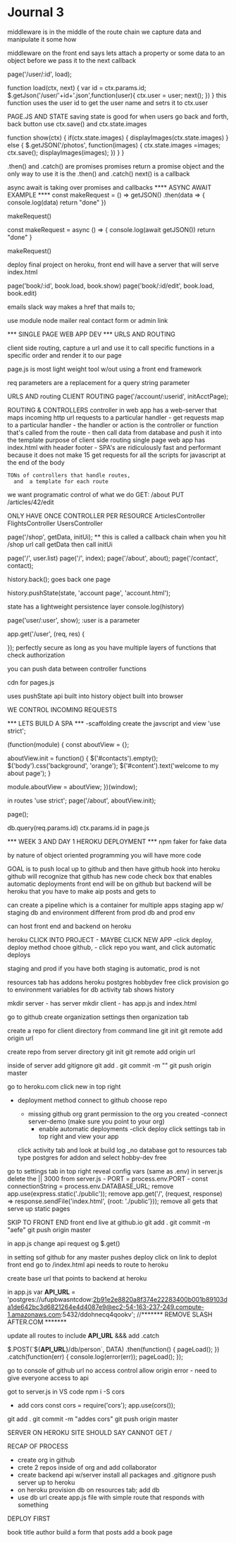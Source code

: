 # Journal 3

middleware is in the middle of the route chain we capture data and manipulate it some how

middleware on the front end says lets attach a property or some data to an object before we pass it to the next callback

page('/user/:id', load);

function load(ctx, next) {
  var id = ctx.params.id;
  $.getJson('/user/'+id+'.json',function(user){
      ctx.user = user;
      next();
    })
}
this function uses the user id to get the user name and setrs it to ctx.user

PAGE.JS AND STATE
  saving state is good for when users go back and forth, back button
  use ctx.save() and ctx.state.images

  function show(ctx) {
  if(ctx.state.images) {
  displayImages(ctx.state.images)
  } else {
  $.getJSON('/photos', function(images) {
  ctx.state.images =images;
  ctx.save();
  displayImages(images);
  })
  }
  }



.then() and .catch() are promises
  promises return a promise object and the only way to use it is the .then() and .catch()
next() is a callback


async await is taking over promises and callbacks
****  ASYNC AWAIT EXAMPLE  ****
const makeRequest = () =>
  getJSON()
    .then(data => {
      console.log(data)
      return "done"
    })

makeRequest()


const makeRequest = async () => {
  console.log(await getJSON())
  return "done"
}

makeRequest()


deploy final project on heroku, front end will have a server that will serve index.html

page('book/:id', book.load, book.show)
page('book/:id/edit', book.load, book.edit)

emails
slack way makes a href that mails to;

use module node mailer
  real contact form
  or admin link

*** SINGLE PAGE WEB APP DEV ***
URLS AND ROUTING

client side routing, capture a url and use it to call specific functions in a specific order and render it to our page

page.js is most light weight tool w/out using a front end framework

req parameters are a replacement for a query string parameter

URLS AND routing
  CLIENT ROUTING
    page('/account/:userid', initAcctPage);

  ROUTING & CONTROLLERS
    controller in web app has a web-server that maps incoming http url requests to a particular handler
      - get requests map to a particular handler
        - the handler or action is the controller or function that's called from the route
        - then call data from database and push it into the template
    purpose of client side routing
      single page web app has index.html with header footer
      - SPA's are ridiculously fast and performant because it does not make 15 get requests for all the scripts for javascript at the end of the body

    TONs of controllers that handle routes,
      and  a template for each route

we want programatic control of what we do
  GET: /about
  PUT /articles/42/edit

ONLY HAVE ONCE CONTROLLER PER RESOURCE
  ArticlesController
  FlightsController
  UsersController

page('/shop', getData, initUi);
  ** this is called a callback chain when you hit /shop url call getData then call initUi

  page('/', user.list)
  page('/', index);
  page('/about', about);
  page('/contact', contact);

history.back(); goes back one page

history.pushState(state, 'account page', 'account.html');

state has a lightweight persistence layer
  console.log(history)

page('user/:user', show);
  :user is a parameter

app.get('/user', (req, res) {

});
  perfectly secure as long as you have multiple layers of functions that check authorization

  you can push data between controller functions

  cdn for pages.js <script src="https://cdn.rawgit.com/visionmedia/page.js/master/page.js"></script>

  uses pushState api built into history object built into browser


WE CONTROL INCOMING REQUESTS


*** LETS BUILD A SPA  ***
  -scaffolding
  create the javscript and view
  'use strict';

(function(module) {
  const aboutView = {};

  aboutView.init = function() {
      $('#contacts').empty();
      $('body').css('background', 'orange');
      $('#content').text('welcome to my about page');
  }

  module.aboutView = aboutView;
})(window);

in routes
'use strict';
page('/about', aboutView.init);

page();

db.query(req.params.id)
  ctx.params.id in page.js

  *** WEEK 3 AND DAY 1 HEROKU DEPLOYMENT ***
npm faker for fake data

by nature of object oriented programming you will have more code

GOAL is to push local up to github and then have github hook into heroku
  github will recognize that github has new code
    check box that enables automatic deployments
  front end will be on github
    but backend will be heroku
      that you have to make aip posts and gets to

can create a pipeline which is a container for multiple apps
  staging app w/ staging db and environment different from prod db and prod env

can host front end and backend on heroku

heroku
  CLICK INTO PROJECT
    - MAYBE CLICK NEW APP
    -click deploy, deploy method chooe github,
    - click repo you want, and click automatic deploys


staging and prod if you have both staging is automatic, prod is not

resources tab has addons
  heroku postgres
    hobbydev free click provision
    go to environment variables for db
  activity tab shows history


mkdir server - has server
mkdir client - has app.js and index.html

go to github create organization
  settings then organization tab

create a repo for client directory
  from command line
    git init
    git remote add origin url

create repo from server directory
  git init
    git remote add origin url

inside of server add gitignore
  git add .
  git commit -m ""
  git push origin master

go to heroku.com
  click new in top right
  - deployment method connect to github
    choose repo
      - missing github org grant permission to the org you created
          -connect server-demo (make sure you point to your org)
          - enable automatic deployments
        -click deploy
    click settings tab in top right and view your app

    click activity tab and look at build log
      _no database
    got to resources tab type postgres for addon and select hobby-dev free

  go to settings tab in top right
    reveal config vars (same as .env)
    in server.js
      delete the || 3000 from server.js
        - PORT = process.env.PORT
        - const connectionString = process.env.DATABASE_URL;
      remove app.use(express.static('./public'));
      remove app.get('/', (request, response) => response.sendFile('index.html', {root: './public'}));
      remove all gets that serve up static pages

SKIP TO FRONT END
  front end live at github.io
  git add .
  git commit -m "aefe"
  git push origin master

in app.js change api request og $.get(\)

in setting sof github for any master pushes deploy
  click on link to deplot front end
    go to /index.html
      api needs to route to heroku

create base url that points to backend at heroku

in app.js
  var __API_URL__ = 'postgres://ufupbwasntcdow:2b91e2e8820a8f374e22283400b001b89103da1de642bc3d6821264e4d4087e9@ec2-54-163-237-249.compute-1.amazonaws.com:5432/ddohnecq4qookv'; //******* REMOVE SLASH AFTER.COM *******

update all routes to include __API_URL__ &&& add .catch

$.POST(`${__API_URL__}/db/person`, DATA)
.then(function() {
  pageLoad();
})
.catch(function(err) {
  console.log(error(err));
  pageLoad();
});

go to console of github url
  no access control allow origin error
    - need to give everyone access to api

got to server.js in VS code
  npm i -S cors
  - add cors
    const cors = require('cors');
    app.use(cors());

git add .
git commit -m "addes cors"
git push origin master


SERVER ON HEROKU SITE SHOULD SAY CANNOT GET /



RECAP OF PROCESS
  - create org in github
  - crete 2 repos inside of org and add collaborator
  - create backend api w/server install all packages and .gitignore push server up to heroku
  - on heroku provision db on resources tab; add db
  - use db url
  create app.js file with simple route that responds with something

DEPLOY FIRST

book title author
build a form that posts add a book page
